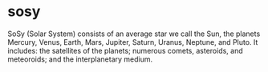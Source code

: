 # sosy
SoSy (Solar System) consists of an average star we call the Sun, the planets Mercury, Venus, Earth, Mars, Jupiter, Saturn, Uranus, Neptune, and Pluto. It includes: the satellites of the planets; numerous comets, asteroids, and meteoroids; and the interplanetary medium.

